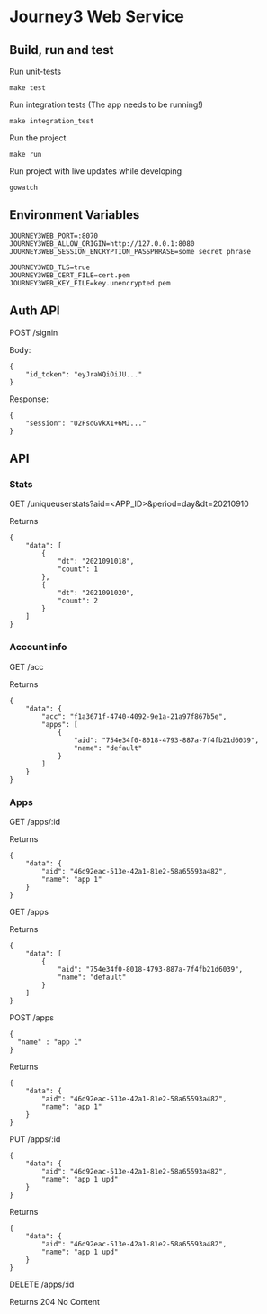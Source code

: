 # Journey3 Web Service

## Build, run and test

Run unit-tests

```
make test
```

Run integration tests (The app needs to be running!)

```
make integration_test
```

Run the project

```
make run
```

Run project with live updates while developing

```
gowatch
```

## Environment Variables

```
JOURNEY3WEB_PORT=:8070
JOURNEY3WEB_ALLOW_ORIGIN=http://127.0.0.1:8080
JOURNEY3WEB_SESSION_ENCRYPTION_PASSPHRASE=some secret phrase

JOURNEY3WEB_TLS=true
JOURNEY3WEB_CERT_FILE=cert.pem
JOURNEY3WEB_KEY_FILE=key.unencrypted.pem
```

## Auth API

POST /signin

Body:

```
{
    "id_token": "eyJraWQiOiJU..."
}
```

Response:

```
{
    "session": "U2FsdGVkX1+6MJ..."
}
```

## API

### Stats

GET /uniqueuserstats?aid=<APP_ID>&period=day&dt=20210910

Returns

```
{
    "data": [
        {
            "dt": "2021091018",
            "count": 1
        },
        {
            "dt": "2021091020",
            "count": 2
        }
    ]
}
```

### Account info

GET /acc

Returns

```
{
    "data": {
        "acc": "f1a3671f-4740-4092-9e1a-21a97f867b5e",
        "apps": [
            {
                "aid": "754e34f0-8018-4793-887a-7f4fb21d6039",
                "name": "default"
            }
        ]
    }
}
```

### Apps

GET /apps/:id

Returns

```
{
    "data": {
        "aid": "46d92eac-513e-42a1-81e2-58a65593a482",
        "name": "app 1"
    }
}
```

GET /apps

Returns

```
{
    "data": [
        {
            "aid": "754e34f0-8018-4793-887a-7f4fb21d6039",
            "name": "default"
        }
    ]
}
```

POST /apps

```
{
  "name" : "app 1"
}
```

Returns

```
{
    "data": {
        "aid": "46d92eac-513e-42a1-81e2-58a65593a482",
        "name": "app 1"
    }
}
```

PUT /apps/:id

```
{
    "data": {
        "aid": "46d92eac-513e-42a1-81e2-58a65593a482",
        "name": "app 1 upd"
    }
}
```

Returns

```
{
    "data": {
        "aid": "46d92eac-513e-42a1-81e2-58a65593a482",
        "name": "app 1 upd"
    }
}
```

DELETE /apps/:id

Returns 204 No Content

